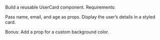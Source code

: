 Build a reusable UserCard component.
Requirements:

Pass name, email, and age as props.
Display the user’s details in a styled card.

Bonus: Add a prop for a custom background color.
